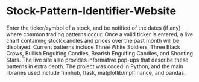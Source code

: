 # Stock-Pattern-Identifier-Website
Enter the ticker/symbol of a stock, and be notified of the dates (if any) where common trading patterns occur. Once a valid ticker is entered, a live chart containing stock candles and prices over the past month will be displayed. Current patterns include Three White Soldiers, Three Black Crows, Bullish Engulfing Candles, Bearish Engulfing Candles, and Shooting Stars. The live site also provides informative pop-ups that describe these patterns in extra depth.  The project was coded in Python, and the main libraries used include finnhub, flask, matplotlib/mplfinance, and pandas.
